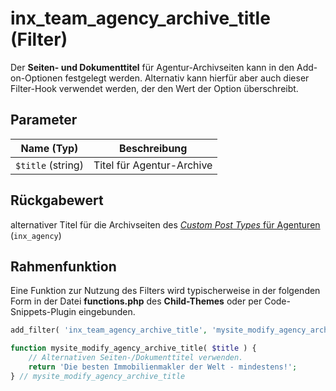 # inx_team_agency_archive_title (Filter)

Der **Seiten- und Dokumenttitel** für Agentur-Archivseiten kann in den Add-on-Optionen festgelegt werden. Alternativ kann hierfür aber auch dieser Filter-Hook verwendet werden, der den Wert der Option überschreibt.

## Parameter

| Name (Typ) | Beschreibung |
| ---------- | ------------ |
| `$title` (string) | Titel für Agentur-Archive |

## Rückgabewert

alternativer Titel für die Archivseiten des [*Custom Post Types* für Agenturen](../beitragsarten) (`inx_agency`)

## Rahmenfunktion

Eine Funktion zur Nutzung des Filters wird typischerweise in der folgenden Form in der Datei **functions.php** des **Child-Themes** oder per Code-Snippets-Plugin eingebunden.

```php
add_filter( 'inx_team_agency_archive_title', 'mysite_modify_agency_archive_title' );

function mysite_modify_agency_archive_title( $title ) {
	// Alternativen Seiten-/Dokumenttitel verwenden.
	return 'Die besten Immobilienmakler der Welt - mindestens!';
} // mysite_modify_agency_archive_title
```